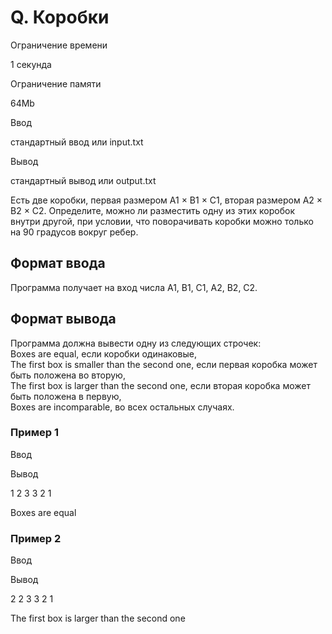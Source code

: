 Q. Коробки
==========

Ограничение времени

1 секунда

Ограничение памяти

64Mb

Ввод

стандартный ввод или input.txt

Вывод

стандартный вывод или output.txt

Есть две коробки, первая размером A1 × B1 × C1, вторая размером A2 × B2 × C2. Определите, можно ли разместить одну из этих коробок внутри другой, при условии, что поворачивать коробки можно только на 90 градусов вокруг ребер.

Формат ввода
------------

Программа получает на вход числа A1, B1, C1, A2, B2, C2.

Формат вывода
-------------

Программа должна вывести одну из следующих строчек:  
Boxes are equal, если коробки одинаковые,  
The first box is smaller than the second one, если первая коробка может быть положена во вторую,  
The first box is larger than the second one, если вторая коробка может быть положена в первую,  
Boxes are incomparable, во всех остальных случаях.

### Пример 1

Ввод

Вывод

1
2
3
3
2
1

Boxes are equal

### Пример 2

Ввод

Вывод

2
2
3
3
2
1

The first box is larger than the second one